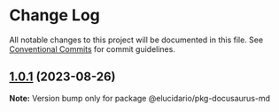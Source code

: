 # Change Log

All notable changes to this project will be documented in this file.
See [Conventional Commits](https://conventionalcommits.org) for commit guidelines.

## [1.0.1](https://github.com/hgodinho/elucidario/compare/@elucidario/pkg-docusaurus-md@1.0.0...@elucidario/pkg-docusaurus-md@1.0.1) (2023-08-26)

**Note:** Version bump only for package @elucidario/pkg-docusaurus-md
